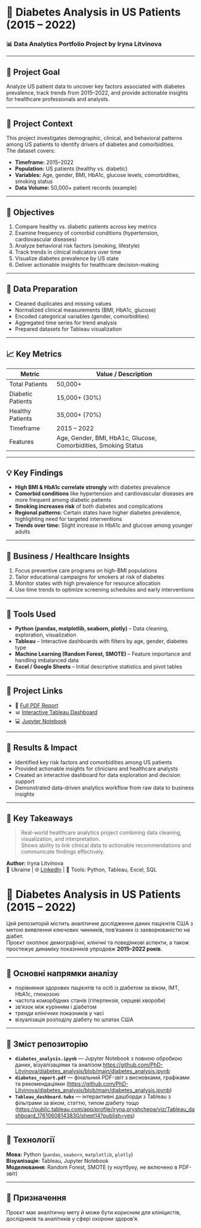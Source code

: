 # 🧬 Diabetes Analysis in US Patients (2015 – 2022)

### 📊 Data Analytics Portfolio Project by Iryna Litvinova

---

## 🎯 Project Goal
Analyze US patient data to uncover key factors associated with diabetes prevalence, track trends from 2015–2022, and provide actionable insights for healthcare professionals and analysts.

---

## 📘 Project Context
This project investigates demographic, clinical, and behavioral patterns among US patients to identify drivers of diabetes and comorbidities.  
The dataset covers:
- **Timeframe:** 2015–2022  
- **Population:** US patients (healthy vs. diabetic)  
- **Variables:** Age, gender, BMI, HbA1c, glucose levels, comorbidities, smoking status  
- **Data Volume:** 50,000+ patient records (example)  

---

## 🧠 Objectives
1. Compare healthy vs. diabetic patients across key metrics  
2. Examine frequency of comorbid conditions (hypertension, cardiovascular diseases)  
3. Analyze behavioral risk factors (smoking, lifestyle)  
4. Track trends in clinical indicators over time  
5. Visualize diabetes prevalence by US state  
6. Deliver actionable insights for healthcare decision-making  

---

## 🧹 Data Preparation
- Cleaned duplicates and missing values  
- Normalized clinical measurements (BMI, HbA1c, glucose)  
- Encoded categorical variables (gender, comorbidities)  
- Aggregated time series for trend analysis  
- Prepared datasets for Tableau visualization  

---

## 📈 Key Metrics

| Metric | Value / Description |
|--------|------------------|
| Total Patients | 50,000+ |
| Diabetic Patients | 15,000+ (30%) |
| Healthy Patients | 35,000+ (70%) |
| Timeframe | 2015 – 2022 |
| Features | Age, Gender, BMI, HbA1c, Glucose, Comorbidities, Smoking Status |

---

## 💡 Key Findings
- **High BMI & HbA1c correlate strongly** with diabetes prevalence  
- **Comorbid conditions** like hypertension and cardiovascular diseases are more frequent among diabetic patients  
- **Smoking increases risk** of both diabetes and complications  
- **Regional patterns:** Certain states have higher diabetes prevalence, highlighting need for targeted interventions  
- **Trends over time:** Slight increase in HbA1c and glucose among younger adults  

---

## 🧩 Business / Healthcare Insights
1. Focus preventive care programs on high-BMI populations  
2. Tailor educational campaigns for smokers at risk of diabetes  
3. Monitor states with high prevalence for resource allocation  
4. Use time trends to optimize screening schedules and early interventions  

---

## 🧮 Tools Used
- **Python (pandas, matplotlib, seaborn, plotly)** – Data cleaning, exploration, visualization  
- **Tableau** – Interactive dashboards with filters by age, gender, diabetes type  
- **Machine Learning (Random Forest, SMOTE)** – Feature importance and handling imbalanced data  
- **Excel / Google Sheets** – Initial descriptive statistics and pivot tables  

---

## 🔗 Project Links
- 📄 [Full PDF Report](https://github.com/PhD-Litvinova/diabetes_analysis/blob/main/diabetes_report.pdf)  
- 📊 [Interactive Tableau Dashboard](https://public.tableau.com/app/profile/iryna.pryshchepa/viz/Tableau_dashboard_17610608143830/sheet14?publish=yes)  
- 💻 [Jupyter Notebook](https://github.com/PhD-Litvinova/diabetes_analysis/blob/main/diabetes_analysis.ipynb)  

---

## 🚀 Results & Impact
- Identified key risk factors and comorbidities among US patients  
- Provided actionable insights for clinicians and healthcare analysts  
- Created an interactive dashboard for data exploration and decision support  
- Demonstrated data-driven analytics workflow from raw data to business insights  

---

## 🧠 Key Takeaways
> Real-world healthcare analytics project combining data cleaning, visualization, and interpretation.  
> Shows ability to link clinical data to actionable recommendations and communicate findings effectively.  

**Author:** Iryna Litvinova  
📍 Ukraine | 🌐 [LinkedIn](https://www.linkedin.com/in/irynalitvinova/) | 🧰 Tools: Python, Tableau, Excel, SQL



# 🧬 Diabetes Analysis in US Patients (2015 – 2022)

Цей репозиторій містить аналітичне дослідження даних пацієнтів США з метою виявлення ключових чинників, пов’язаних із захворюваністю на діабет.  
Проєкт охоплює демографічні, клінічні та поведінкові аспекти, а також простежує динаміку показників упродовж **2015–2022 років**.

---

## 🧪 Основні напрямки аналізу
- порівняння здорових пацієнтів та осіб із діабетом за віком, ІМТ, HbA1c, глюкозою  
- частота коморбідних станів (гіпертензія, серцеві хвороби)  
- зв’язок між курінням і діабетом  
- тренди клінічних показників у часі  
- візуалізація розподілу діабету по штатах США  

---

## 📂 Зміст репозиторію
- **`diabetes_analysis.ipynb`** — Jupyter Notebook з повною обробкою даних, візуалізаціями та аналізом  https://github.com/PhD-Litvinova/diabetes_analysis/blob/main/diabetes_analysis.ipynb
- **`diabetes_report.pdf`** — фінальний PDF-звіт з висновками, графіками та рекомендаціями  (https://github.com/PhD-Litvinova/diabetes_analysis/blob/main/diabetes_analysis.ipynb)
- **`Tableau_dashboard.twbx`** — інтерактивні дашборди з Tableau з фільтрами за віком, статтю, типом діабету тощо  (https://public.tableau.com/app/profile/iryna.pryshchepa/viz/Tableau_dashboard_17610608143830/sheet14?publish=yes)

---

## 📌 Технології
**Мова:** Python (`pandas`, `seaborn`, `matplotlib`, `plotly`)  
**Візуалізація:** Tableau, Jupyter Notebook  
**Моделювання:** Random Forest, SMOTE (у ноутбуку, не включено в PDF-звіт)  

---

## 🔬 Призначення
Проєкт має аналітичну мету й може бути корисним для клініцистів, дослідників та аналітиків у сфері охорони здоров’я.
